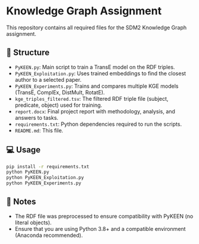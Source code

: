 # Knowledge Graph Assignment

This repository contains all required files for the SDM2 Knowledge Graph assignment.

## 📂 Structure

- `PyKEEN.py`: Main script to train a TransE model on the RDF triples.
- `PyKEEN_Exploitation.py`: Uses trained embeddings to find the closest author to a selected paper.
- `PyKEEN_Experiments.py`: Trains and compares multiple KGE models (TransE, ComplEx, DistMult, RotatE).
- `kge_triples_filtered.tsv`: The filtered RDF triple file (subject, predicate, object) used for training.
- `report.docx`: Final project report with methodology, analysis, and answers to tasks.
- `requirements.txt`: Python dependencies required to run the scripts.
- `README.md`: This file.

## 💻 Usage

```bash
pip install -r requirements.txt
python PyKEEN.py
python PyKEEN_Exploitation.py
python PyKEEN_Experiments.py
```

## 📌 Notes

- The RDF file was preprocessed to ensure compatibility with PyKEEN (no literal objects).
- Ensure that you are using Python 3.8+ and a compatible environment (Anaconda recommended).
